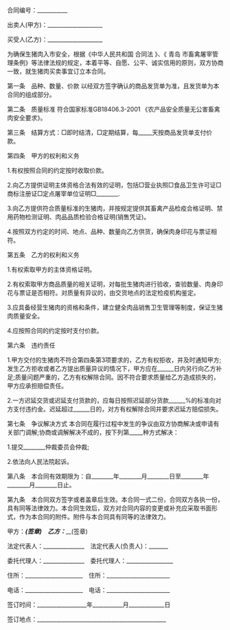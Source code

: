 
 


合同编号：___________


出卖人(甲方)：____________________


买受人(乙方)：____________________


为确保生猪肉入市安全，根据《中华人民共和国
合同法
》、《
青岛
市畜禽屠宰管理条例》等法律法规的规定，本着平等、自愿、公平、诚实信用的原则，双方协商一致，就生猪肉买卖事宜订立本合同。


第一条　品种、数量、价款 以经双方签字确认的商品发货单为准，且发货单为本合同的组成部分。


第二条　质量标准 符合国家标准GB18406.3-2001 《农产品安全质量无公害畜禽肉安全要求》。


第三条　结算方式：□即时结清，□定期结算，每_____天按商品发货单支付价款。


第四条　甲方的权利和义务


1.有权按照合同的约定按时收取价款。


2.向乙方提供证明主体资格合法有效的证明，包括□营业执照□食品卫生许可证□商标注册证□定点屠宰单位证明□________.


3.向乙方提供符合质量标准的生猪肉，并按规定提供其畜禽产品检疫合格证明、禁用药物检测证明、肉品品质检验合格证明(销售凭证)。


4.按照双方约定的时间、地点、品种、数量向乙方供货，确保肉身印花与票证相符。


第五条　乙方的权利和义务


1.有权索取甲方的主体资格证明。


2.有权索取甲方商品质量的相关证明，对每批生猪肉进行验收，查验数量、肉身印花与票证是否相符。对质量有异议的，由交货地点的法定检疫机构鉴定。


3.应具备经营生猪肉的资格和条件，建立健全肉品销售卫生管理等制度，保证生猪肉质量安全。


4.应按照合同的约定按时支付价款。


第六条　违约责任


1.甲方交付的生猪肉不符合第四条第3项要求的，乙方有权拒收，并及时通知甲方;发生乙方拒收或者乙方提出质量异议的情况下，甲方应在______日内另行向乙方补足;质量问题严重的，乙方有权解除合同。因不符合要求质量给乙方造成损失的，甲方应承担赔偿责任。


2.一方迟延交货或迟延支付货款的，应每日按照迟延部分货款______%的标准向对方支付违约金。迟延超过______日的，对方有权解除合同并要求迟延方赔偿损失。


第七条　争议解决方式 本合同在履行过程中发生的争议由双方协商解决或申请有关部门调解;协商或调解解决不成的，按下列第_____种方式解决：


1.提交________仲裁委员会仲裁;


2.依法向人民法院起诉。


第八条　本合同有效期限为：自________年________月________日至________年________月________日止。


第九条　本合同双方签字或者盖章后生效。本合同一式二份，合同双方各执一份，具有同等法律效力。本合同生效后，双方对合同内容的变更或补充应采取书面形式，作为本合同的附件。附件与本合同具有同等的法律效力。


甲方：_____________(签章)　乙方：_______________(签章)


法定代表人：_______________　法定代表人(负责人)：_______


委托代理人：_______________　委托代理人：_________________


住所：_____________________　住所：_______________________


电话：_____________________　电话：_______________________


签订时间：__________________年___________月_____________日


签订地点：_______________________________________________
 


 

 
 
 
 
 
  


  
 

  


  


  
 
 
 
 

